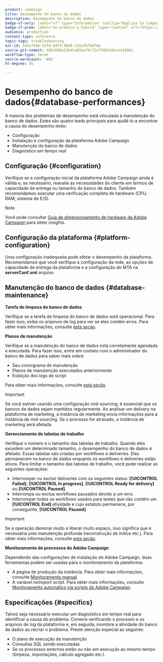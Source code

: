 ```yaml
---
product: campaign
title: Desempenho do banco de dados
description: Desempenho do banco de dados
badge-v7-only: label="v7" type="Informative" tooltip="Applies to Campaign Classic v7 only"
badge-v7-prem: label="on-premise & hybrid" type="Caution" url="https://experienceleague.adobe.com/docs/campaign-classic/using/installing-campaign-classic/architecture-and-hosting-models/hosting-models-lp/hosting-models.html" tooltip="Applies to on-premise and hybrid deployments only"
audience: production
content-type: reference
topic-tags: troubleshooting
exl-id: 33dcfd4b-51fd-44f4-98e0-23eafb79d7da
source-git-commit: 4661688a22bd1a82eaf9c72a739b5a5ecee168b1
workflow-type: tm+mt
source-wordcount: '481'
ht-degree: 8%

---
```


# Desempenho do banco de dados{#database-performances}



A maioria dos problemas de desempenho está vinculada à manutenção do banco de dados. Estes são quatro leads principais para ajudá-lo a encontrar a causa do desempenho lento:

* Configuração
* Instalação e configuração da plataforma Adobe Campaign
* Manutenção do banco de dados
* Diagnóstico em tempo real

## Configuração {#configuration}

Verifique se a configuração inicial da plataforma Adobe Campaign ainda é válida e, se necessário, reavalie as necessidades do cliente em termos de capacidade de entrega ou tamanho do banco de dados. Também recomendamos executar uma verificação completa de hardware (CPU, RAM, sistema de E/S).

>[!NOTE]
>
>Você pode consultar [Guia de dimensionamento de hardware da Adobe Campaign](https://helpx.adobe.com/br/campaign/kb/hardware-sizing-guide.html) para obter insights.

## Configuração da plataforma {#platform-configuration}

Uma configuração inadequada pode afetar o desempenho da plataforma. Recomendamos que você verifique a configuração da rede, as opções de capacidade de entrega da plataforma e a configuração do MTA na **serverConf.xml** arquivo.

## Manutenção do banco de dados {#database-maintenance}

**Tarefa de limpeza do banco de dados**

Verifique se a tarefa de limpeza do banco de dados está operacional. Para fazer isso, exiba os arquivos de log para ver se eles contêm erros. Para obter mais informações, consulte [esta seção](../../production/using/database-cleanup-workflow.md).

**Planos de manutenção**

Verifique se a manutenção do banco de dados está corretamente agendada e executada. Para fazer isso, entre em contato com o administrador do banco de dados para saber mais sobre:

* Seu cronograma de manutenção
* Planos de manutenção executados anteriormente
* Exibição dos logs de script

Para obter mais informações, consulte [esta seção](../../production/using/recommendations.md).

>[!IMPORTANT]
>
>Se você estiver usando uma configuração mid-sourcing, é essencial que os bancos de dados sejam mantidos regularmente. Ao analisar um delivery na plataforma de marketing, a instância de marketing envia informações para a instância de mid-sourcing. Se o processo for atrasado, a instância de marketing será afetada.

**Gerenciamento de tabelas de trabalho**

Verifique o número e o tamanho das tabelas de trabalho. Quando eles excedem um determinado tamanho, o desempenho do banco de dados é afetado. Essas tabelas são criadas por workflows e deliveries. Eles permanecem no banco de dados enquanto os workflows e deliveries estão ativos. Para limitar o tamanho das tabelas de trabalho, você pode realizar as seguintes operações:

* Interromper ou excluir deliveries com os seguintes status: **[!UICONTROL Failed]**, **[!UICONTROL In progress]**, **[!UICONTROL Ready for delivery]** ou **[!UICONTROL Paused]**.
* Interrompa ou exclua workflows pausados devido a um erro.
* Interromper todos os workflows usados para testes que não contêm um **[!UICONTROL End]** atividade e cujo estatuto permanece, por conseguinte, **[!UICONTROL Paused]**.

>[!IMPORTANT]
>
>Se a operação demorar muito e liberar muito espaço, isso significa que é necessária uma manutenção profunda (reconstrução de índice etc.). Para obter mais informações, consulte [esta seção](../../production/using/recommendations.md).

**Monitoramento de processos do Adobe Campaign**

Dependendo das configurações de instalação do Adobe Campaign, duas ferramentas podem ser usadas para o monitoramento da plataforma:

* A página de produção da instância. Para obter mais informações, consulte [Monitoramento manual](../../production/using/monitoring-processes.md#manual-monitoring).
* A variável *netreport* script. Para obter mais informações, consulte [Monitoramento automático via scripts do Adobe Campaign](../../production/using/monitoring-processes.md#automatic-monitoring-via-adobe-campaign-scripts).

## Especificações {#specifics}

Talvez seja necessário executar um diagnóstico em tempo real para identificar a causa do problema. Comece verificando o processo e os arquivos de log da plataforma e, em seguida, monitore a atividade do banco de dados ao recriar o problema. Preste atenção especial ao seguinte:

* O plano de execução da manutenção
* Consultas SQL sendo executadas
* Se os processos externos estão ou não em execução ao mesmo tempo (limpeza, importações, cálculo agregado etc.).
